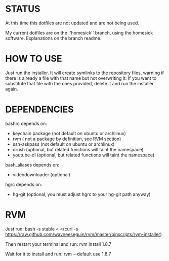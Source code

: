 STATUS
======
At this time this dotfiles are not updated and are not being used.

My current dotfiles are on the ''homesick'' branch, using the
homesick software. Explanations on the branch readme.

HOW TO USE
==========

Just run the installer. It will create symlinks to the repository 
files, warning if there is already a file with that name but not 
overwriting it. If you want to substitute that file with the ones 
provided, delete it and run the installer again.

DEPENDENCIES
============

bashrc depends on:  
* keychain package (not default on ubuntu or archlinux)  
* rvm ( not a package by definition, see RVM section)  
* ssh-askpass (not default on ubuntu or archlinux)  
* drush (optional, but related functions will taint the namespace)  
* youtube-dl (optional, but related functions will taint the namespace)  

bash_aliases depends on:  
* videodownloader (optional)

hgrc depends on:  
* hg-git (optional, you must adjust hgrc to your hg-git path anyway)

RVM
===

Just run:
    bash -s stable < <(curl -s https://raw.github.com/wayneeseguin/rvm/master/binscripts/rvm-installer)

Then restart your terminal and run:
    rvm install 1.8.7

Wait for it to install and run:
    rvm --default use 1.8.7
